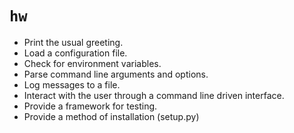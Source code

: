 # `hw`

* Print the usual greeting.
* Load a configuration file.
* Check for environment variables.
* Parse command line arguments and options.
* Log messages to a file.
* Interact with the user through a command line driven interface.
* Provide a framework for testing.
* Provide a method of installation (setup.py)
